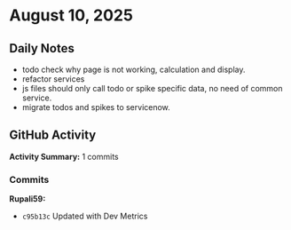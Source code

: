 # August 10, 2025

## Daily Notes

- todo check why page is not working, calculation and display.
- refactor services
- js files should only call todo or spike specific data, no need of common service.
- migrate todos and spikes to servicenow.


## GitHub Activity

**Activity Summary:** 1 commits

### Commits


**Rupali59:**
- `c95b13c` Updated with Dev Metrics
